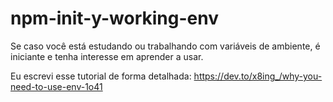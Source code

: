 # npm-init-y-working-env

Se caso você está estudando ou trabalhando com variáveis de ambiente, é iniciante e tenha interesse em aprender a usar.

Eu escrevi esse tutorial de forma detalhada: https://dev.to/x8ing_/why-you-need-to-use-env-1o41
